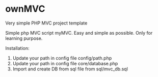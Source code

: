 # ownMVC
Very simple PHP MVC project template

Simple php MVC script myMVC. Easy and simple as possible. 
Only for learning purpose.

Installation:

1. Update your path in config file config/path.php
2. Update your path in config file core/database.php
3. Import and create DB from sql file from sql/mvc_db.sql
